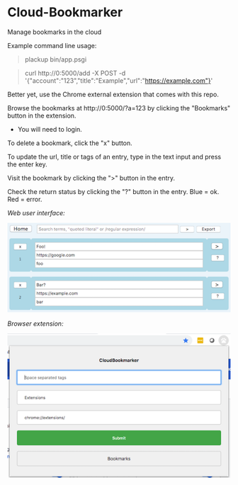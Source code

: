 # Cloud-Bookmarker
Manage bookmarks in the cloud

Example command line usage:

> plackup bin/app.psgi

> curl http://0:5000/add -X POST -d '{"account":"123","title":"Example","url":"https://example.com"}'

Better yet, use the Chrome external extension that comes with this repo.

Browse the bookmarks at http://0:5000/?a=123 by clicking the "Bookmarks" button in the extension.

* You will need to login.

To delete a bookmark, click the "x" button.

To update the url, title or tags of an entry, type in the text input and press the enter key.

Visit the bookmark by clicking the ">" button in the entry.

Check the return status by clicking the "?" button in the entry.  Blue = ok. Red = error.

*Web user interface:*

![Web user interface](https://raw.githubusercontent.com/ology/Cloud-Bookmarker/master/public/images/CB-Web_UI.png)

*Browser extension:*

![Browser extension](https://raw.githubusercontent.com/ology/Cloud-Bookmarker/master/public/images/CB-Extension.png)
